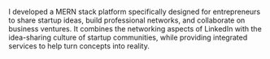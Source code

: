 I developed a MERN stack platform specifically designed for entrepreneurs to share startup ideas, build professional networks, and collaborate on business ventures.
It combines the networking aspects of LinkedIn with the idea-sharing culture of startup communities, while providing integrated services to help turn concepts into reality.
